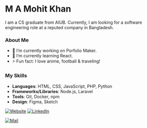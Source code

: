 # M A Mohit Khan

I am a CS graduate from AIUB. Currently, I am looking for a software engineering role at a reputed company in Bangladesh.

### About Me

- 🔭 I’m currently working on Porfolio Maker.
- 🌱 I’m currently learning React.
- ⚡ Fun fact: I love anime, football & traveling!

### My Skills

- **Languages**: HTML, CSS, JavaScript, PHP, Python
- **Frameworks/Libraries**: Node.js, Laravel
- **Tools**: Git, Docker, npm
- **Design**: Figma, Sketch

[![Website](https://img.shields.io/badge/%20-audacioustux.com-black?color=222244&labelColor=000000&logo=linux&logoColor=f5f7fe)](https://m-a-mohit-khan.github.io/My-portfolio/dist/)
[![LinkedIn](https://img.shields.io/badge/%20-Connect-black?color=222244&labelColor=000000&logo=linkedin&logoColor=f5f7fe)](https://linkedin.com/in/m-a-mohit-khan)
<!-- [![CV](https://img.shields.io/badge/%20-CV/Resume-black?color=222244&labelColor=000000&logo=googledocs&logoColor=f5f7fe)](https://drive.google.com/file/d/1UHS-VIssrt7lq4nhFvz6Zxa31rzn4q2cKwmo8TG3iTM/view?usp=sharing) -->
[![Mail](https://img.shields.io/badge/%20-Send%20Mail-black?color=222244&labelColor=000000&logo=mail.ru&logoColor=f5f7fe)](mailto:m.a.mohit.khan@gmail.com)

